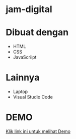 # jam-digital
# Dibuat dengan
* HTML
* CSS
* JavaScriipt
# Lainnya
* Laptop
* Visual Studio Code
# DEMO
<a href="https://huda-addelson.github.io/jam-digital/"> Klik link ini untuk melihat Demo
